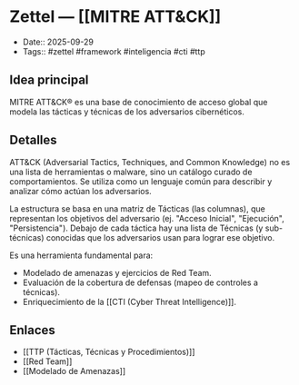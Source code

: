 # Zettel — [[MITRE ATT&CK]]

- Date:: 2025-09-29
- Tags:: #zettel #framework #inteligencia #cti #ttp

## Idea principal
MITRE ATT&CK® es una base de conocimiento de acceso global que modela las tácticas y técnicas de los adversarios cibernéticos.

## Detalles
ATT&CK (Adversarial Tactics, Techniques, and Common Knowledge) no es una lista de herramientas o malware, sino un catálogo curado de comportamientos. Se utiliza como un lenguaje común para describir y analizar cómo actúan los adversarios.

La estructura se basa en una matriz de Tácticas (las columnas), que representan los objetivos del adversario (ej. "Acceso Inicial", "Ejecución", "Persistencia"). Debajo de cada táctica hay una lista de Técnicas (y sub-técnicas) conocidas que los adversarios usan para lograr ese objetivo.

Es una herramienta fundamental para:
- Modelado de amenazas y ejercicios de Red Team.
- Evaluación de la cobertura de defensas (mapeo de controles a técnicas).
- Enriquecimiento de la [[CTI (Cyber Threat Intelligence)]].

## Enlaces
- [[TTP (Tácticas, Técnicas y Procedimientos)]]
- [[Red Team]]
- [[Modelado de Amenazas]]
